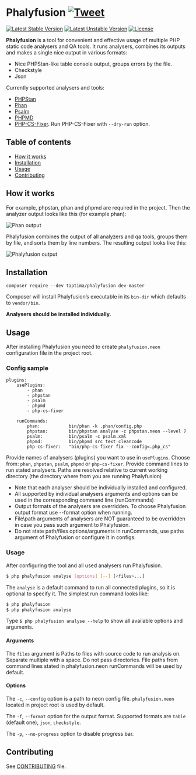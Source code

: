 # Phalyfusion [![Tweet](https://img.shields.io/twitter/url/http/shields.io.svg?style=social)](https://twitter.com/intent/tweet?text=Combine%20the%20output%20of%20php%20static%20analyzers%20into%20a%20single%20convenient%20format%20with%20Phalyfusion%21&url=https://github.com/taptima/phalyfusion&hashtags=php,phpstan,phan,psalm,staticanalyzer,developers)
[![Latest Stable Version](https://poser.pugx.org/taptima/phalyfusion/v)](//packagist.org/packages/taptima/phalyfusion)
[![Latest Unstable Version](https://poser.pugx.org/taptima/phalyfusion/v/unstable)](//packagist.org/packages/taptima/phalyfusion)
[![License](https://poser.pugx.org/taptima/phalyfusion/license)](//packagist.org/packages/taptima/phalyfusion)

**Phalyfusion** is a tool for convenient and effective usage of multiple PHP static code analysers and QA tools.
It runs analysers, combines its outputs and makes a single nice output in various formats:
  - Nice PHPStan-like table console output, groups errors by the file.
  - Checkstyle
  - Json


Currently supported analysers and tools:
  - [PHPStan](https://phpstan.org/)
  - [Phan](https://github.com/phan/phan)
  - [Psalm](https://psalm.dev/)
  - [PHPMD](https://phpmd.org/)
  - [PHP-CS-Fixer](https://github.com/FriendsOfPHP/PHP-CS-Fixer). Run PHP-CS-Fixer with `--dry-run` option.

## Table of contents
- [How it works](#how-it-works)
- [Installation](#installation)
- [Usage](#usage)
- [Contributing](#contributing)

## How it works
For example, phpstan, phan and phpmd are required in the project.
Then the analyzer output looks like this (for example phan):

![Phan output](/docs/images/phan_output.png)

Phalyfusion combines the output of all analyzers and qa tools, groups them by file, and sorts them by line numbers.
The resulting output looks like this:

![Phalyfusion output](/docs/images/phalyfusion_out_1.png)

## Installation
```shell script
composer require --dev taptima/phalyfusion dev-master
```
Composer will install Phalyfusion’s executable in its ```bin-dir``` which defaults to ```vendor/bin```.

**Analysers should be installed individually.**

## Usage
After installing Phalyfusion you need to create `phalyfusion.neon` configuration file in the project root.

### Config sample
```neon
plugins:
    usePlugins:
        - phan
        - phpstan
        - psalm
        - phpmd
        - php-cs-fixer

    runCommands:
        phan:           bin/phan -k .phan/config.php
        phpstan:        bin/phpstan analyse -c phpstan.neon --level 7
        psalm:          bin/psalm -c psalm.xml
        phpmd:          bin/phpmd src text cleancode
        php-cs-fixer:   "bin/php-cs-fixer fix --config=.php_cs"
```
Provide names of analysers (plugins) you want to use in `usePlugins`. Choose from: `phan`, `phpstan`, `psalm`, `phpmd` or `php-cs-fixer`.
Provide command lines to run stated analysers. Paths are resolved relative to current working directory (the directory where from you are running Phalyfusion)

- Note that each analyser should be individually installed and configured.
- All supported by individual analysers arguments and options can be used in the corresponding command line (runCommands)
- Output formats of the analysers are overridden. To choose Phalyfusion output format use --format option when running.
- File\path arguments of analysers are NOT guaranteed to be overridden in case you pass such argument to Phalyfusion.
- Do not state path/files options/arguments in runCommands, use paths argument of Phalyfusion or configure it in configs.

### Usage
After configuring the tool and all used analysers run Phalyfusion. 
```bash
$ php phalyfusion analyse [options] [--] [<files>...]
```
The `analyse` is a default command to run all connected plugins, so it is optional to specify it. The simplest run command looks like:
```bash
$ php phalyfusion
$ php phalyfusion analyse
```

Type `$ php phalyfusion analyse --help` to show all available options and arguments.

#### Arguments
The `files` argument is Paths to files with source code to run analysis on. Separate multiple with a space. Do not pass directories. File paths from command lines stated in phalyfusion.neon runCommands will be used by default.

#### Options
The `-c`, `--config` option is a path to neon config file. `phalyfusion.neon` located in project root is used by default.

The `-f`, `--format` option for the output format. Supported formats are `table` (default one), `json`, `checkstyle`.

The `-p`, `--no-progress` option to disable progress bar.

## Contributing
See [CONTRIBUTING](CONTRIBUTING.md) file.
